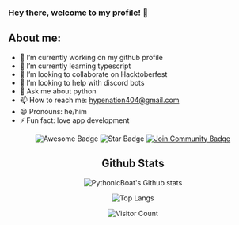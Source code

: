 ### Hey there, welcome to my profile! 👋

## About me:

- 🔭 I’m currently working on my github profile
- 🌱 I’m currently learning typescript
- 👯 I’m looking to collaborate on Hacktoberfest
- :handshake: I’m looking to help with discord bots
- 💬 Ask me about python 
- 📫 How to reach me: hypenation404@gmail.com
- 😄 Pronouns: he/him
- ⚡ Fun fact: love app development

<div align="center">
<img src="https://cdn.rawgit.com/sindresorhus/awesome/d7305f38d29fed78fa85652e3a63e154dd8e8829/media/badge.svg" alt="Awesome Badge"/>
<img src="https://img.shields.io/static/v1?label=%F0%9F%8C%9F&message=If%20Useful&style=style=flat&color=BC4E99" alt="Star Badge"/>
<a href="https://discord.gg/X4CJaAHWev"><img src="https://img.shields.io/discord/775610059786158111.svg?style=flat&label=Join%20Community&color=7289DA" alt="Join Community Badge"/></a>

## Github Stats

![PythonicBoat's Github stats](https://github-readme-stats.vercel.app/api?username=PythonicBoat&show_icons=true&theme=dark)

![Top Langs](https://github-readme-stats.vercel.app/api/top-langs/?username=PythonicBoat)

![Visitor Count](https://profile-counter.glitch.me/PythonicBoat/count.svg)
